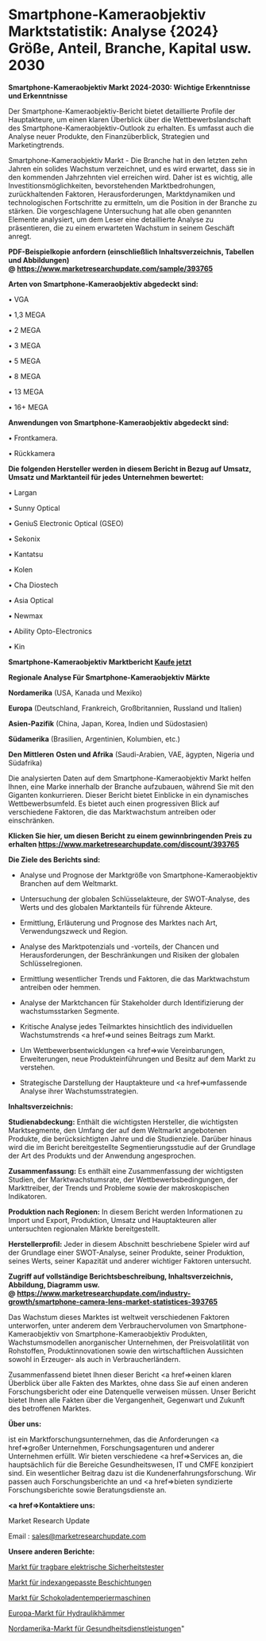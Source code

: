 # Smartphone-Kameraobjektiv Marktstatistik: Analyse {2024} Größe, Anteil, Branche, Kapital usw. 2030

<strong>Smartphone-Kameraobjektiv Markt 2024-2030: Wichtige Erkenntnisse und Erkenntnisse</strong>

Der Smartphone-Kameraobjektiv-Bericht bietet detaillierte Profile der Hauptakteure, um einen klaren Überblick über die Wettbewerbslandschaft des Smartphone-Kameraobjektiv-Outlook zu erhalten. Es umfasst auch die Analyse neuer Produkte, den Finanzüberblick, Strategien und Marketingtrends.

Smartphone-Kameraobjektiv Markt - Die Branche hat in den letzten zehn Jahren ein solides Wachstum verzeichnet, und es wird erwartet, dass sie in den kommenden Jahrzehnten viel erreichen wird. Daher ist es wichtig, alle Investitionsmöglichkeiten, bevorstehenden Marktbedrohungen, zurückhaltenden Faktoren, Herausforderungen, Marktdynamiken und technologischen Fortschritte zu ermitteln, um die Position in der Branche zu stärken. Die vorgeschlagene Untersuchung hat alle oben genannten Elemente analysiert, um dem Leser eine detaillierte Analyse zu präsentieren, die zu einem erwarteten Wachstum in seinem Geschäft anregt.

<strong><b>PDF-Beispielkopie anfordern (einschließlich Inhaltsverzeichnis, Tabellen und Abbildungen) @ </b></strong><strong><a href=https://www.marketresearchupdate.com/sample/393765><strong>https://www.marketresearchupdate.com/sample/393765</u></a></strong></strong>

<strong>Arten von Smartphone-Kameraobjektiv abgedeckt sind:</strong>

• VGA

• 1,3 MEGA

• 2 MEGA

• 3 MEGA

• 5 MEGA

• 8 MEGA

• 13 MEGA

• 16+ MEGA

<strong>Anwendungen von Smartphone-Kameraobjektiv abgedeckt sind:</strong>

• Frontkamera.

• Rückkamera

<strong>Die folgenden Hersteller werden in diesem Bericht in Bezug auf Umsatz, Umsatz und Marktanteil für jedes Unternehmen bewertet:</strong>

• Largan

• Sunny Optical

• GeniuS Electronic Optical (GSEO)

• Sekonix

• Kantatsu

• Kolen

• Cha Diostech

• Asia Optical

• Newmax

• Ability Opto-Electronics

• Kin

<strong>Smartphone-Kameraobjektiv Marktbericht <a href=https://www.marketresearchupdate.com/buynow/393765>Kaufe jetzt</a></strong>

<strong>Regionale Analyse Für Smartphone-Kameraobjektiv Märkte</strong>

<strong>Nordamerika</strong> (USA, Kanada und Mexiko)

<strong>Europa</strong> (Deutschland, Frankreich, Großbritannien, Russland und Italien)

<strong>Asien-Pazifik</strong> (China, Japan, Korea, Indien und Südostasien)

<strong>Südamerika</strong> (Brasilien, Argentinien, Kolumbien, etc.)

<strong>Den Mittleren</strong> <strong>Osten und Afrika</strong> (Saudi-Arabien, VAE, ägypten, Nigeria und Südafrika)

Die analysierten Daten auf dem Smartphone-Kameraobjektiv Markt helfen Ihnen, eine Marke innerhalb der Branche aufzubauen, während Sie mit den Giganten konkurrieren. Dieser Bericht bietet Einblicke in ein dynamisches Wettbewerbsumfeld. Es bietet auch einen progressiven Blick auf verschiedene Faktoren, die das Marktwachstum antreiben oder einschränken.

<strong>Klicken Sie hier, um diesen Bericht zu einem gewinnbringenden Preis zu erhalten
</strong><strong><a href=https://www.marketresearchupdate.com/discount/393765>https://www.marketresearchupdate.com/discount/393765</b></u></strong></a>

<strong>Die Ziele des Berichts sind:</strong>

- Analyse und Prognose der Marktgröße von Smartphone-Kameraobjektiv Branchen auf dem Weltmarkt.

- Untersuchung der globalen Schlüsselakteure, der SWOT-Analyse, des Werts und des globalen Marktanteils für führende Akteure.

- Ermittlung, Erläuterung und Prognose des Marktes nach Art, Verwendungszweck und Region.

- Analyse des Marktpotenzials und -vorteils, der Chancen und Herausforderungen, der Beschränkungen und Risiken der globalen Schlüsselregionen.

- Ermittlung wesentlicher Trends und Faktoren, die das Marktwachstum antreiben oder hemmen.

- Analyse der Marktchancen für Stakeholder durch Identifizierung der wachstumsstarken Segmente.

- Kritische Analyse jedes Teilmarktes hinsichtlich des individuellen Wachstumstrends <a href=>und</a> seines Beitrags zum Markt.

- Um Wettbewerbsentwicklungen <a href=>wie</a> Vereinbarungen, Erweiterungen, neue Produkteinführungen und Besitz auf dem Markt zu verstehen.

- Strategische Darstellung der Hauptakteure und <a href=>umfas</a>sende Analyse ihrer Wachstumsstrategien.

<strong>Inhaltsverzeichnis:</strong>

<strong>Studienabdeckung:</strong> Enthält die wichtigsten Hersteller, die wichtigsten Marktsegmente, den Umfang der auf dem Weltmarkt angebotenen Produkte, die berücksichtigten Jahre und die Studienziele. Darüber hinaus wird die im Bericht bereitgestellte Segmentierungsstudie auf der Grundlage der Art des Produkts und der Anwendung angesprochen.

<strong>Zusammenfassung:</strong> Es enthält eine Zusammenfassung der wichtigsten Studien, der Marktwachstumsrate, der Wettbewerbsbedingungen, der Markttreiber, der Trends und Probleme sowie der makroskopischen Indikatoren.

<strong>Produktion nach Regionen:</strong> In diesem Bericht werden Informationen zu Import und Export, Produktion, Umsatz und Hauptakteuren aller untersuchten regionalen Märkte bereitgestellt.

<strong>Herstellerprofil:</strong> Jeder in diesem Abschnitt beschriebene Spieler wird auf der Grundlage einer SWOT-Analyse, seiner Produkte, seiner Produktion, seines Werts, seiner Kapazität und anderer wichtiger Faktoren untersucht.

<strong><b>Zugriff auf vollständige Berichtsbeschreibung, Inhaltsverzeichnis, Abbildung, Diagramm usw. @ </b></strong><strong><a href=https://www.marketresearchupdate.com/industry-growth/smartphone-camera-lens-market-statistices-393765>https://www.marketresearchupdate.com/industry-growth/smartphone-camera-lens-market-statistices-393765</a></strong>

Das Wachstum dieses Marktes ist weltweit verschiedenen Faktoren unterworfen, unter anderem dem Verbrauchervolumen von Smartphone-Kameraobjektiv von Smartphone-Kameraobjektiv Produkten, Wachstumsmodellen anorganischer Unternehmen, der Preisvolatilität von Rohstoffen, Produktinnovationen sowie den wirtschaftlichen Aussichten sowohl in Erzeuger- als auch in Verbraucherländern.

Zusammenfassend bietet Ihnen dieser Bericht <a href=>einen</a> klaren Überblick über alle Fakten des Marktes, ohne dass Sie auf einen anderen Forschungsbericht oder eine Datenquelle verweisen müssen. Unser Bericht bietet Ihnen alle Fakten über die Vergangenheit, Gegenwart und Zukunft des betroffenen Marktes.

<strong>Über uns:</strong>

 ist ein Marktforschungsunternehmen, das die Anforderungen <a href=>großer</a> Unternehmen, Forschungsagenturen und anderer Unternehmen erfüllt. Wir bieten verschiedene <a href=>Services</a> an, die hauptsächlich für die Bereiche Gesundheitswesen, IT und CMFE konzipiert sind. Ein wesentlicher Beitrag dazu ist die Kundenerfahrungsforschung. Wir passen auch Forschungsberichte an und <a href=>bieten</a> syndizierte Forschungsberichte sowie Beratungsdienste an.

<strong><a href=>Kontaktiere uns:</a></strong>

Market Research Update

Email : sales@marketresearchupdate.com

<strong>Unsere anderen Berichte:</strong>

<a href=https://www.linkedin.com/pulse/handheld-electrical-safety-testers-market-strategic>Markt für tragbare elektrische Sicherheitstester</a>

<a href=https://www.linkedin.com/pulse/index-matched-coatings-market-2023-remarking>Markt für indexangepasste Beschichtungen</a>

<a href=https://www.linkedin.com/pulse/chocolate-tempering-machine-market-2023-analysis-growth>Markt für Schokoladentemperiermaschinen</a>

<a href=https://www.linkedin.com/pulse/europe-hydraulic-breaker-market-2023-brief-regionwise>Europa-Markt für Hydraulikhämmer</a>

<a href=https://www.linkedin.com/pulse/north-america-healthcare-services-market>Nordamerika-Markt für Gesundheitsdienstleistungen</a>"
